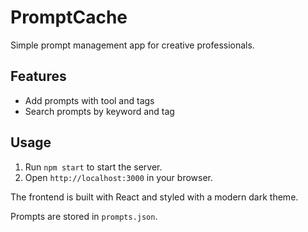 # PromptCache

Simple prompt management app for creative professionals.

## Features
- Add prompts with tool and tags
- Search prompts by keyword and tag

## Usage
1. Run `npm start` to start the server.
2. Open `http://localhost:3000` in your browser.

The frontend is built with React and styled with a modern dark theme.

Prompts are stored in `prompts.json`.

